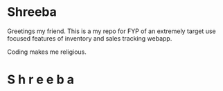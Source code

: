 # Shreeba

Greetings my friend.
This is a my repo for FYP of an extremely target use focused features of inventory and sales tracking webapp.

Coding makes me religious.

#   S h r e e b a 
 
 
